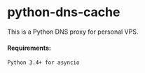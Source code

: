 # python-dns-cache

This is a Python DNS proxy for personal VPS.

#### Requirements:
    Python 3.4+ for asyncio
